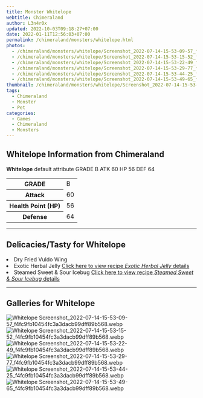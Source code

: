 ```yaml
---
title: Monster Whitelope
webtitle: Chimeraland
author: L3n4r0x
updated: 2022-10-03T09:18:27+07:00
date: 2022-01-11T12:56:03+07:00
permalink: /chimeraland/monsters/whitelope.html
photos:
  - /chimeraland/monsters/whitelope/Screenshot_2022-07-14-15-53-09-57_f4fc9fb10454fc3a3dacb99dff89b568.webp
  - /chimeraland/monsters/whitelope/Screenshot_2022-07-14-15-53-15-52_f4fc9fb10454fc3a3dacb99dff89b568.webp
  - /chimeraland/monsters/whitelope/Screenshot_2022-07-14-15-53-22-49_f4fc9fb10454fc3a3dacb99dff89b568.webp
  - /chimeraland/monsters/whitelope/Screenshot_2022-07-14-15-53-29-77_f4fc9fb10454fc3a3dacb99dff89b568.webp
  - /chimeraland/monsters/whitelope/Screenshot_2022-07-14-15-53-44-25_f4fc9fb10454fc3a3dacb99dff89b568.webp
  - /chimeraland/monsters/whitelope/Screenshot_2022-07-14-15-53-49-65_f4fc9fb10454fc3a3dacb99dff89b568.webp
thumbnail: /chimeraland/monsters/whitelope/Screenshot_2022-07-14-15-53-09-57_f4fc9fb10454fc3a3dacb99dff89b568.webp
tags:
  - Chimeraland
  - Monster
  - Pet
categories:
  - Games
  - Chimeraland
  - Monsters
---
```


<section id="bootstrap-wrapper"><link rel="stylesheet" href="https://cdn.statically.io/gh/dimaslanjaka/Web-Manajemen/40ac3225/css/bootstrap-4.5-wrapper.css"/><h1>Whitelope Information from Chimeraland</h1><p><b>Whitelope</b> default attribute GRADE B ATK 60 HP 56 DEF 64<table><tr><th>GRADE</th><td>B</td></tr><tr><th>Attack</th><td>60</td></tr><tr><th>Health Point (HP)</th><td>56</td></tr><tr><th>Defense</th><td>64</td></tr></table></p><hr/><h2>Delicacies/Tasty for Whitelope</h2><li class="d-flex justify-content-between">Dry Fried Vuldo Wing </li><li class="d-flex justify-content-between">Exotic Herbal Jelly <a href="/chimeraland/recipes/exotic-herbal-jelly.html">Click here to view recipe <i>Exotic Herbal Jelly</i> details</a></li><li class="d-flex justify-content-between">Steamed Sweet &amp; Sour Icebug <a href="/chimeraland/recipes/steamed-sweet-and-sour-icebug.html">Click here to view recipe <i>Steamed Sweet &amp; Sour Icebug</i> details</a></li><hr/><div id="gallery"><h2>Galleries for Whitelope</h2><div class="row"><div class="col-lg-6 col-12"><img src="/chimeraland/monsters/whitelope/Screenshot_2022-07-14-15-53-09-57_f4fc9fb10454fc3a3dacb99dff89b568.webp" alt="Whitelope Screenshot_2022-07-14-15-53-09-57_f4fc9fb10454fc3a3dacb99dff89b568.webp"/></div><div class="col-lg-6 col-12"><img src="/chimeraland/monsters/whitelope/Screenshot_2022-07-14-15-53-15-52_f4fc9fb10454fc3a3dacb99dff89b568.webp" alt="Whitelope Screenshot_2022-07-14-15-53-15-52_f4fc9fb10454fc3a3dacb99dff89b568.webp"/></div><div class="col-lg-6 col-12"><img src="/chimeraland/monsters/whitelope/Screenshot_2022-07-14-15-53-22-49_f4fc9fb10454fc3a3dacb99dff89b568.webp" alt="Whitelope Screenshot_2022-07-14-15-53-22-49_f4fc9fb10454fc3a3dacb99dff89b568.webp"/></div><div class="col-lg-6 col-12"><img src="/chimeraland/monsters/whitelope/Screenshot_2022-07-14-15-53-29-77_f4fc9fb10454fc3a3dacb99dff89b568.webp" alt="Whitelope Screenshot_2022-07-14-15-53-29-77_f4fc9fb10454fc3a3dacb99dff89b568.webp"/></div><div class="col-lg-6 col-12"><img src="/chimeraland/monsters/whitelope/Screenshot_2022-07-14-15-53-44-25_f4fc9fb10454fc3a3dacb99dff89b568.webp" alt="Whitelope Screenshot_2022-07-14-15-53-44-25_f4fc9fb10454fc3a3dacb99dff89b568.webp"/></div><div class="col-lg-6 col-12"><img src="/chimeraland/monsters/whitelope/Screenshot_2022-07-14-15-53-49-65_f4fc9fb10454fc3a3dacb99dff89b568.webp" alt="Whitelope Screenshot_2022-07-14-15-53-49-65_f4fc9fb10454fc3a3dacb99dff89b568.webp"/></div></div></div></section>